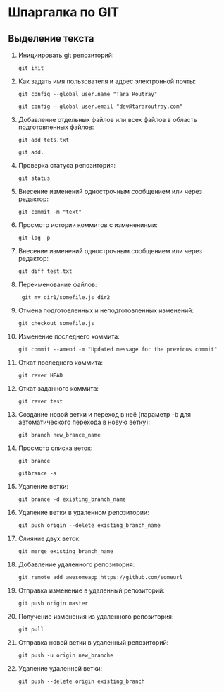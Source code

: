 # Шпаргалка по GIT

## Выделение текста

1. Инициировать git репозиторий:

   ```
   git init
   ```
2. Как задать имя пользователя и адрес электронной почты:

   ```
   git config --global user.name "Tara Routray"

   git config --global user.email "dev@tararoutray.com"
   ```
3. Добавление отдельных файлов или всех файлов в область подготовленных файлов:

   ```
   git add tets.txt

   git add. 
   ```
4. Проверка статуса репозитория:

   ```
   git status
   ```
5. Внесение изменений однострочным сообщением или через редактор:

   ```
   git commit -m "text"
   ```
6. Просмотр истории коммитов с изменениями:

   ```
   git log -p
   ```
7. Внесение изменений однострочным сообщением или через редактор:

   ```
   git diff test.txt
   ```
8. Переименование файлов:

   ```
    git mv dir1/somefile.js dir2
   ```
9. Отмена подготовленных и неподготовленных изменений:

   ```
   git checkout somefile.js
   ```
10. Изменение последнего коммита:

    ```
    git commit --amend -m "Updated message for the previous commit"
    ```
11. Откат последнего коммита:

    ```
    git rever HEAD
    ```
12. Откат заданного коммита:

    ```
    git rever test
    ```
13. Создание новой ветки и переход в неё (параметр -b для автоматического перехода в новую ветку):

    ```
    git branch new_brance_name
    ```
14. Просмотр списка веток:

    ```
    git brance

    gitbrance -a
    ```
15. Удаление ветки:

    ```
    git brance -d existing_branch_name
    ```
16. Удаление ветки в удаленном репозитории:

    ```
    git push origin --delete existing_branch_name
    ```
17. Слияние двух веток:

    ```
    git merge existing_branch_name
    ```
18. Добавление удаленного репозитория:

    ```
    git remote add awesomeapp https://github.com/someurl
    ```
19. Отправка изменение в удаленный репозиторий:

    ```
    git push origin master
    ```
20. Получение изменения из удаленного репозитория:

    ```
    git pull
    ```
21. Отправка новой ветки в удаленный репозиторий:

    ```
    git push -u origin new_branche
    ```
22. Удаление удаленной ветки:

    ```
    git push --delete origin existing_branch
    ```
